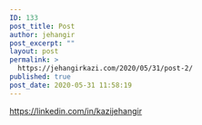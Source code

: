 ```yaml
---
ID: 133
post_title: Post
author: jehangir
post_excerpt: ""
layout: post
permalink: >
  https://jehangirkazi.com/2020/05/31/post-2/
published: true
post_date: 2020-05-31 11:58:19
---
```

https://linkedin.com/in/kazijehangir